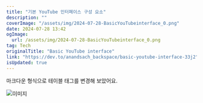 ```yaml
---
title: "기본 YouTube 인터페이스 구성 요소"
description: ""
coverImage: "/assets/img/2024-07-28-BasicYouTubeinterface_0.png"
date: 2024-07-28 13:42
ogImage: 
  url: /assets/img/2024-07-28-BasicYouTubeinterface_0.png
tag: Tech
originalTitle: "Basic YouTube interface"
link: "https://dev.to/anandsach_backspace/basic-youtube-interface-33j2"
isUpdated: true
---
```





마크다운 형식으로 테이블 태그를 변경해 보았어요.

![이미지](/assets/img/2024-07-28-BasicYouTubeinterface_0.png)